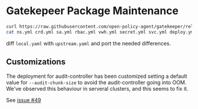 # Gatekepeer Package Maintenance

```bash
curl https://raw.githubusercontent.com/open-policy-agent/gatekeeper/release-3.7/deploy/gatekeeper.yaml -o upstream.yaml
cat ns.yml crd.yml sa.yml rbac.yml vwh.yml secret.yml svc.yml deploy.yml pdb.yml > local.yml
```

diff `local.yaml` with `upstream.yaml` and port the needed differences.

## Customizations

The deployment for audit-controller has been customized setting a default value for `--audit-chunk-size` to avoid the audit-controller going into OOM. We've observed this behaviour in serveral clusters, and this seems to fix it.

See [issue #49](https://github.com/sighupio/fury-kubernetes-opa/issues/49)
